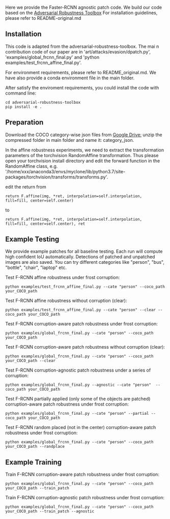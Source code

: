 Here we provide the Faster-RCNN agnostic patch code.
We build our code based on the [Adversarial Robustness Toolbox](https://github.com/Trusted-AI/adversarial-robustness-toolbox) 
For installation guidelines, please refer to README-original.md

## Installation
This code is adapted from the adversarial-robustness-toolbox. The mai n contribution code of our paper are in 'art/attacks/evasion/dpatch.py', 'examples/global_frcnn_final.py' and 'python examples/test_frcnn_affine_final.py'.

For environment requirements, please refer to README_original.md. We have also provide a conda environment file in the main folder.

After satisfy the enviroment requirements, you could install the code with command line:
```
cd adversarial-robustness-toolbox
pip install -e .
```

## Preparation
Download the COCO category-wise json files from [Google Drive:](https://drive.google.com/file/d/1rJLqXY4tUAGGjG82stwHoCapfSTf3p_y/view?usp=share_link)
unzip the compressed folder in main folder and name it: category_json.

In the affine robustness experiments, we need to extract the transformation parameters of the torchvision RandomAffine transformation. Thus please open your torchvision install directory and edit the forward function in the RandomAffine class, e.g. '/home/xxx/anaconda3/envs/myclone/lib/python3.7/site-packages/torchvision/transforms/transforms.py'. 

edit the return from 

```
return F.affine(img, *ret, interpolation=self.interpolation, fill=fill, center=self.center)
```

to 

```
return F.affine(img, *ret, interpolation=self.interpolation, fill=fill, center=self.center), ret
```

## Example Testing
We provide example patches for all baseline testing. Each run will compute high confident IoU automatically. Detections of patched and unpatched images are also saved. You can try different categories like "person", "bus", "bottle", "chair", "laptop" etc.

Test F-RCNN affine robustness under frost corruption:
```
python examples/test_frcnn_affine_final.py --cate "person" --coco_path your_COCO_path
```

Test F-RCNN affine robustness without corruption (clear):
```
python examples/test_frcnn_affine_final.py --cate "person" --clear --coco_path your_COCO_path
```

Test F-RCNN corruption-aware patch robustness under frost corruption:
```
python examples/global_frcnn_final.py --cate "person" --coco_path your_COCO_path
```


Test F-RCNN corruption-aware patch robustness without corruption (clear):
```
python examples/global_frcnn_final.py --cate "person" --coco_path your_COCO_path --clear
```

Test F-RCNN corruption-agnostic patch robustness under a series of corruption:
```
python examples/global_frcnn_final.py --agnostic --cate "person"  --coco_path your_COCO_path 
```

Test F-RCNN partially applied (only some of the objects are patched) corruption-aware patch robustness under frost corruption:
```
python examples/global_frcnn_final.py --cate "person" --partial --coco_path your_COCO_path 
```

Test F-RCNN random placed (not in the center) corruption-aware patch robustness under frost corruption:
```
python examples/global_frcnn_final.py --cate "person" --coco_path your_COCO_path --randplace 
```

## Example Training
Train F-RCNN corruption-aware patch robustness under frost corruption:
```
python examples/global_frcnn_final.py --cate "person" --coco_path your_COCO_path --train_patch 
```

Train F-RCNN corruption-agnostic patch robustness under frost corruption:
```
python examples/global_frcnn_final.py --cate "person" --coco_path your_COCO_path --train_patch --agnostic
```
